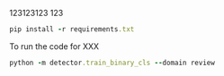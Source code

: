 123123123
123

```ruby
pip install -r requirements.txt
```

To run the code for XXX

```ruby
python -m detector.train_binary_cls --domain review 
```
